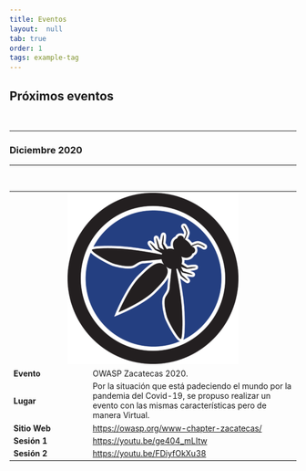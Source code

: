 ```yaml
---
title: Eventos
layout:  null
tab: true
order: 1
tags: example-tag
---
```


## Próximos eventos
<br>
<hr>
<h3>Diciembre 2020</h3>
<hr>
<br>
<table>
  <tbody>
    <tr>
      <td colspan="2"><center><img src="assets/images/owasp-zacatecas.png" alt=""></center></td>
    </tr>
    <tr>
      <td WIDTH="125"><b>Evento</b> </td>
      <td> OWASP Zacatecas 2020.</td>
    </tr>
    <tr>
      <td><b>Lugar</b> </td>
      <td>  Por la situación que está padeciendo el mundo por la pandemia del Covid-19, se propuso realizar un evento con las mismas características pero de manera Virtual.</td>
    </tr>
    <tr>
      <td><b>Sitio Web</b> </td>
      <td> <a rel="nofollow" class="external free" href="https://owasp.org/www-chapter-zacatecas/">https://owasp.org/www-chapter-zacatecas/</a></td>
    </tr>
    <tr>
      <td><b>Sesión 1</b></td>
      <td> <a rel="nofollow" class="external free" href="https://youtu.be/ge404_mLItw">https://youtu.be/ge404_mLItw</a></td>
    </tr>
    <tr>
      <td><b>Sesión 2</b></td>
      <td> <a rel="nofollow" class="external free" href="https://youtu.be/FDiyfOkXu38">https://youtu.be/FDiyfOkXu38</a></td>
    </tr>
  </tbody>
</table>
<br>
<br>

